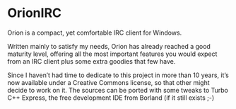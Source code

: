 # OrionIRC

Orion is a compact, yet comfortable IRC client for Windows.

Written mainly to satisfy my needs, Orion has already reached a good maturity level, offering all the most important features you would expect from an IRC client plus some extra goodies that few have.

Since I haven’t had time to dedicate to this project in more than 10 years, it’s now available under a Creative Commons license, so that other might decide to work on it. The sources can be ported with some tweaks to Turbo C++ Express, the free development IDE from Borland (if it still exists ;-)
